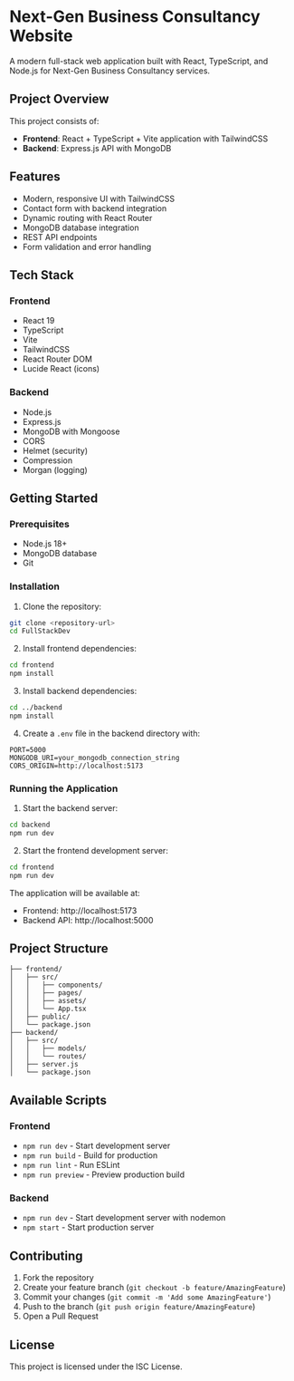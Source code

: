 # Next-Gen Business Consultancy Website

A modern full-stack web application built with React, TypeScript, and Node.js for Next-Gen Business Consultancy services.

## Project Overview

This project consists of:

- **Frontend**: React + TypeScript + Vite application with TailwindCSS
- **Backend**: Express.js API with MongoDB

## Features

- Modern, responsive UI with TailwindCSS
- Contact form with backend integration
- Dynamic routing with React Router
- MongoDB database integration
- REST API endpoints
- Form validation and error handling

## Tech Stack

### Frontend
- React 19
- TypeScript
- Vite
- TailwindCSS
- React Router DOM
- Lucide React (icons)

### Backend
- Node.js
- Express.js
- MongoDB with Mongoose
- CORS
- Helmet (security)
- Compression
- Morgan (logging)

## Getting Started

### Prerequisites
- Node.js 18+
- MongoDB database
- Git

### Installation

1. Clone the repository:
```bash
git clone <repository-url>
cd FullStackDev
```

2. Install frontend dependencies:
```bash
cd frontend
npm install
```

3. Install backend dependencies:
```bash
cd ../backend
npm install
```

4. Create a `.env` file in the backend directory with:
```env
PORT=5000
MONGODB_URI=your_mongodb_connection_string
CORS_ORIGIN=http://localhost:5173
```

### Running the Application

1. Start the backend server:
```bash
cd backend
npm run dev
```

2. Start the frontend development server:
```bash
cd frontend
npm run dev
```

The application will be available at:
- Frontend: http://localhost:5173
- Backend API: http://localhost:5000

## Project Structure

```
├── frontend/
│   ├── src/
│   │   ├── components/
│   │   ├── pages/
│   │   ├── assets/
│   │   └── App.tsx
│   ├── public/
│   └── package.json
├── backend/
│   ├── src/
│   │   ├── models/
│   │   └── routes/
│   ├── server.js
│   └── package.json
```

## Available Scripts

### Frontend
- `npm run dev` - Start development server
- `npm run build` - Build for production
- `npm run lint` - Run ESLint
- `npm run preview` - Preview production build

### Backend
- `npm run dev` - Start development server with nodemon
- `npm start` - Start production server

## Contributing

1. Fork the repository
2. Create your feature branch (`git checkout -b feature/AmazingFeature`)
3. Commit your changes (`git commit -m 'Add some AmazingFeature'`)
4. Push to the branch (`git push origin feature/AmazingFeature`)
5. Open a Pull Request

## License

This project is licensed under the ISC License.